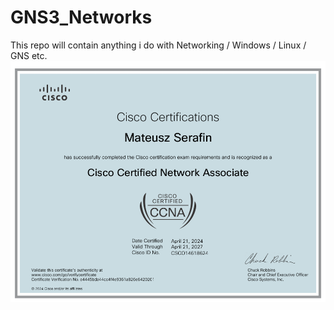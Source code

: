 # GNS3_Networks
This repo will contain anything i do with Networking / Windows / Linux / GNS etc. <br>
![](Certificates/CCNA.png)
